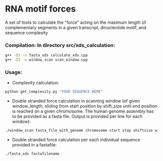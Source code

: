 # RNA motif forces
A set of tools to calculate the "force" acting on the maximum length of complementary segments in a given transcript, dinucleotide motif, and sequence complexity

### Compilation: In directory src/xds_calculation:
```bash
g++ -O3 -o fasta_xds calculate_xds.cpp 
g++ -O3 -o window_scan scan_window.cpp
```
### Usage:

* Complexity calculation:
```bash
python get_complexity.py "YOUR SEQUENCE HERE"
```

* Double stranded force calculation in scanning window (of given window_length, sliding from start position by shift_size until end position is reached on a given  chromosome. The human genome assembly has to be provided as a fasta file. Output is provided per line for each window): 
```bash
./window_scan fasta_file_with_genome chromosome start stop shiftsize window_length outputfilename
```
* Double stranded force calculation per each individual sequence provided in a fastafile:
 ```bash
./fasta_xds fastafilename
```
